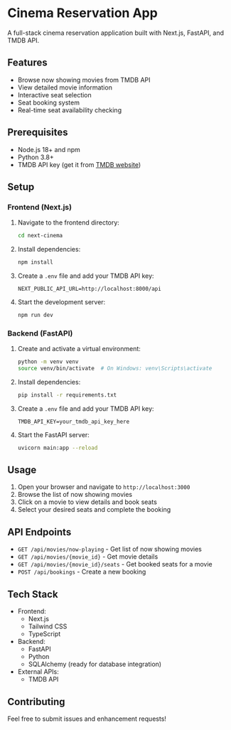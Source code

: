 # Cinema Reservation App

A full-stack cinema reservation application built with Next.js, FastAPI, and TMDB API.

## Features

- Browse now showing movies from TMDB API
- View detailed movie information
- Interactive seat selection
- Seat booking system
- Real-time seat availability checking

## Prerequisites

- Node.js 18+ and npm
- Python 3.8+
- TMDB API key (get it from [TMDB website](https://www.themoviedb.org/documentation/api))

## Setup

### Frontend (Next.js)

1. Navigate to the frontend directory:
   ```bash
   cd next-cinema
   ```

2. Install dependencies:
   ```bash
   npm install
   ```

3. Create a `.env` file and add your TMDB API key:
   ```
   NEXT_PUBLIC_API_URL=http://localhost:8000/api
   ```

4. Start the development server:
   ```bash
   npm run dev
   ```

### Backend (FastAPI)

1. Create and activate a virtual environment:
   ```bash
   python -m venv venv
   source venv/bin/activate  # On Windows: venv\Scripts\activate
   ```

2. Install dependencies:
   ```bash
   pip install -r requirements.txt
   ```

3. Create a `.env` file and add your TMDB API key:
   ```
   TMDB_API_KEY=your_tmdb_api_key_here
   ```

4. Start the FastAPI server:
   ```bash
   uvicorn main:app --reload
   ```

## Usage

1. Open your browser and navigate to `http://localhost:3000`
2. Browse the list of now showing movies
3. Click on a movie to view details and book seats
4. Select your desired seats and complete the booking

## API Endpoints

- `GET /api/movies/now-playing` - Get list of now showing movies
- `GET /api/movies/{movie_id}` - Get movie details
- `GET /api/movies/{movie_id}/seats` - Get booked seats for a movie
- `POST /api/bookings` - Create a new booking

## Tech Stack

- Frontend:
  - Next.js
  - Tailwind CSS
  - TypeScript
- Backend:
  - FastAPI
  - Python
  - SQLAlchemy (ready for database integration)
- External APIs:
  - TMDB API

## Contributing

Feel free to submit issues and enhancement requests! 